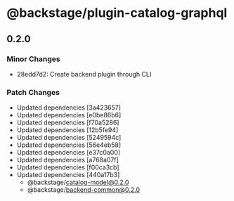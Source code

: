 # @backstage/plugin-catalog-graphql

## 0.2.0
### Minor Changes

- 28edd7d2: Create backend plugin through CLI

### Patch Changes

- Updated dependencies [3a423657]
- Updated dependencies [e0be86b6]
- Updated dependencies [f70a5286]
- Updated dependencies [12b5fe94]
- Updated dependencies [5249594c]
- Updated dependencies [56e4eb58]
- Updated dependencies [e37c0a00]
- Updated dependencies [a768a07f]
- Updated dependencies [f00ca3cb]
- Updated dependencies [440a17b3]
  - @backstage/catalog-model@0.2.0
  - @backstage/backend-common@0.2.0
